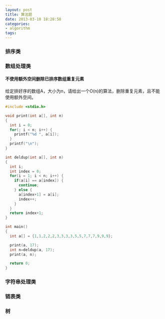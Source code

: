 ```yaml
---
layout: post
title: 算法题
date: 2013-03-10 18:28:58
categories:
- algorithm
tags:
---
```


### 排序类

### 数组处理类

#### 不使用额外空间删除已排序数组重复元素

给定排好序的数组A，大小为n，请给出一个O(n)的算法，删除重复元素，且不能使用额外空间。

```c
#include <stdio.h>

void print(int a[], int n)
{
  int i = 0;
  for(; i < n; i++) {
    printf("%d ", a[i]);
  }
  printf("\n");
}

int deldup(int a[], int n)
{
  int i;
  int index = 0;
  for(i = 1; i < n; i++) {
    if(a[i] == a[index]) {
      continue;
    } else {
      a[index+1] = a[i];
      index++;
    }
  }
  return index+1;
}

int main()
{
  int a[] = {1,1,2,2,2,3,3,3,3,5,5,7,7,7,9,9,9};

  print(a, 17);
  int n=deldup(a, 17);
  print(a, n);

  return 0;
}
```

### 字符串处理类

### 链表类

### 树

